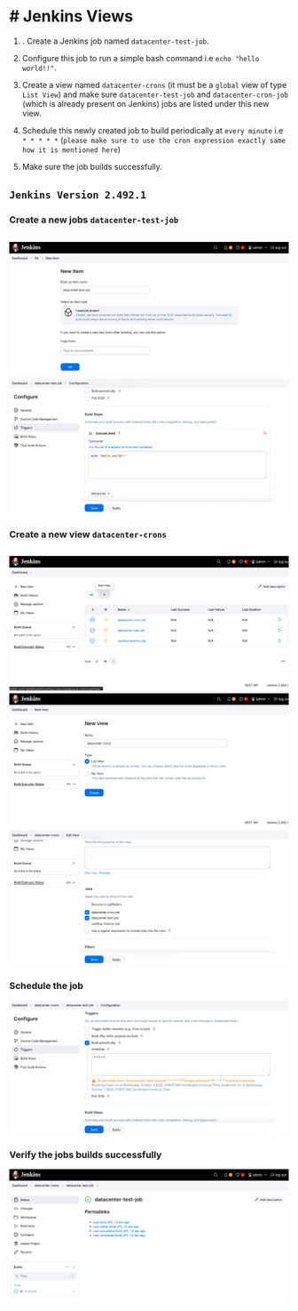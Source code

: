 # # Jenkins Views

1. . Create a Jenkins job named `datacenter-test-job`.

2. Configure this job to run a simple bash command i.e `echo "hello world!!"`.

3. Create a view named `datacenter-crons` (it must be a `global` view of type `List View`) and make sure `datacenter-test-job` and `datacenter-cron-job` (which is already present on Jenkins) jobs are listed under this new view.

4. Schedule this newly created job to build periodically at `every minute` i.e `* * * * *` (`please make sure to use the cron expression exactly same how it is mentioned here`)

5. Make sure the job builds successfully.

**`Jenkins Version 2.492.1`**
---

### Create a new jobs `datacenter-test-job`
  ![create new item](./images/1.png)
  ![execute shell](./images/2.png)
---

### Create a new view `datacenter-crons`
  ![create a view](./images/3.png)
  ![view name](./images/4.png)
  ![add jobs](./images/5.png)
---

### Schedule the job 
  ![view name](./images/6.png)

### Verify the jobs builds successfully
  ![verify](./images/7.png)